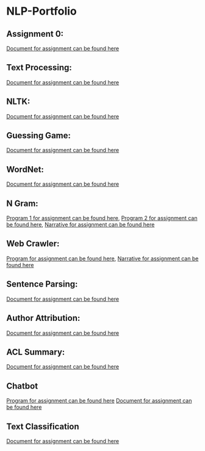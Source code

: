 # NLP-Portfolio

## Assignment 0:

[Document for assignment can be found here](portfolioassignment0_cs4395.001_svl180002.pdf) 

## Text Processing:

[Document for assignment can be found here](Assignment1/Assignment1_Overview_svl180002.pdf)

## NLTK:

[Document for assignment can be found here](Assignment2/CS4395.001_Assignment2_svl180002.pdf)

## Guessing Game:

[Document for assignment can be found here](Assignment3/assignment3_svl180002.py)

## WordNet:

[Document for assignment can be found here](Assignment4/WordNet_Portfolio_svl180002.ipynb_Colab.pdf)

## N Gram:
[Program 1 for assignment can be found here](Assignment5/assignment5_program1_svl180002.py), 
[Program 2 for assignment can be found here](Assignment5/assignment5_program2_svl180002.py),
[Narrative for assignment can be found here](Assignment5/README.md)

## Web Crawler:
[Program for assignment can be found here](Assignment6/assignment6_svl180002.py), 
[Narrative for assignment can be found here](Assignment6/README.md)

## Sentence Parsing:
[Document for assignment can be found here](Sentence_Parsing_CS4395.001_svl180002.pdf)

## Author Attribution:
[Document for assignment can be found here](Author_Attribution_svl180002.ipynb.pdf)

## ACL Summary:
[Document for assignment can be found here](ACL_Summary_svl180002.pdf)

## Chatbot 

[Program for assignment can be found here](Chatbot_Project/project1_svl180002.py)
[Document for assignment can be found here](Chatbot_Project/Chatbot_Portfolio_Report.pdf)

## Text Classification

[Document for assignment can be found here](Text_Classification/)
